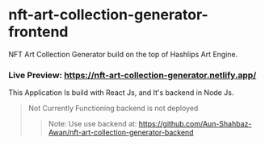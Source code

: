 # nft-art-collection-generator-frontend
NFT Art Collection Generator build on the top of Hashlips Art Engine.

### Live Preview: https://nft-art-collection-generator.netlify.app/

This Application Is build with React Js, and It's backend in Node Js.
> Not Currently Functioning backend is not deployed
>> Note: Use use backend at: https://github.com/Aun-Shahbaz-Awan/nft-art-collection-generator-backend

